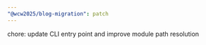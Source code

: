 ```yaml
---
"@wcw2025/blog-migration": patch
---
```


chore: update CLI entry point and improve module path resolution
